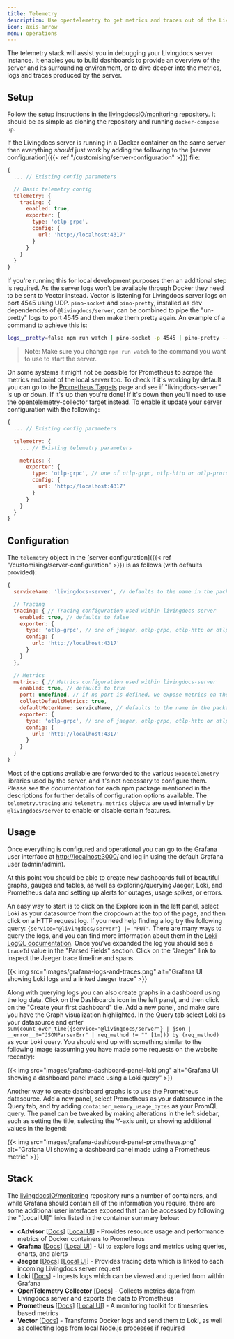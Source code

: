 ```yaml
---
title: Telemetry
description: Use opentelemetry to get metrics and traces out of the Livingdocs Server instance.
icon: axis-arrow
menu: operations
---
```


The telemetry stack will assist you in debugging your Livingdocs server instance. It enables you to build dashboards to provide an overview of the server and its surrounding environment, or to dive deeper into the metrics, logs and traces produced by the server.

## Setup

Follow the setup instructions in the [livingdocsIO/monitoring](https://github.com/livingdocsIO/monitoring) repository. It should be as simple as cloning the repository and running `docker-compose up`.

If the Livingdocs server is running in a Docker container on the same server then everything _should_ just work by adding the following to the [server configuration]({{< ref "/customising/server-configuration" >}}) file:

```js
{
  ... // Existing config parameters

  // Basic telemetry config
  telemetry: {
    tracing: {
      enabled: true,
      exporter: {
        type: 'otlp-grpc',
        config: {
          url: 'http://localhost:4317'
        }
      }
    }
  }
}
```

If you're running this for local development purposes then an additional step is required. As the server logs won't be available through Docker they need to be sent to Vector instead. Vector is listening for Livingdocs server logs on port 4545 using UDP. `pino-socket` and `pino-pretty`, installed as dev dependencies of `@livingdocs/server`, can be combined to pipe the "un-pretty" logs to port 4545 and then make them pretty again. An example of a command to achieve this is:

```sh
logs__pretty=false npm run watch | pino-socket -p 4545 | pino-pretty --ignore ns --translateTime 'HH:MM:ss' --messageFormat '{ns} > {msg}'
```

> Note: Make sure you change `npm run watch` to the command you want to use to start the server.

On some systems it might not be possible for Prometheus to scrape the metrics endpoint of the local server too. To check if it's working by default you can go to the [Prometheus Targets](http://localhost:3001/targets) page and see if "livingdocs-server" is up or down. If it's up then you're done! If it's down then you'll need to use the opentelemetry-collector target instead. To enable it update your server configuration with the following:

```js
{
  ... // Existing config parameters

  telemetry: {
    ... // Existing telemetry parameters

    metrics: {
      exporter: {
        type: 'otlp-grpc', // one of otlp-grpc, otlp-http or otlp-proto
        config: {
          url: 'http://localhost:4317'
        }
      }
    }
  }
}
```

## Configuration

The `telemetry` object in the [server configuration]({{< ref "/customising/server-configuration" >}}) is as follows (with defaults provided):

```js
{
  serviceName: 'livingdocs-server', // defaults to the name in the package.json

  // Tracing
  tracing: { // Tracing configuration used within livingdocs-server
    enabled: true, // defaults to false
    exporter: {
      type: 'otlp-grpc', // one of jaeger, otlp-grpc, otlp-http or otlp-proto
      config: {
        url: 'http://localhost:4317'
      }
    }
  },

  // Metrics
  metrics: { // Metrics configuration used within livingdocs-server
    enabled: true, // defaults to true
    port: undefined, // if no port is defined, we expose metrics on the default http server port
    collectDefaultMetrics: true,
    defaultMeterName: serviceName, // defaults to the name in the package.json
    exporter: {
      type: 'otlp-grpc', // one of jaeger, otlp-grpc, otlp-http or otlp-proto
      config: {
        url: 'http://localhost:4317'
      }
    }
  }
}
```

Most of the options available are forwarded to the various `@opentelemetry` libraries used by the server, and it's not necessary to configure them. Please see the documentation for each npm package mentioned in the descriptions for further details of configuration options available. The `telemetry.tracing` and `telemetry.metrics` objects are used internally by `@livingdocs/server` to enable or disable certain features.

## Usage

Once everything is configured and operational you can go to the Grafana user interface at <http://localhost:3000/> and log in using the default Grafana user (admin/admin).

At this point you should be able to create new dashboards full of beautiful graphs, gauges and tables, as well as exploring/querying Jaeger, Loki, and Prometheus data and setting up alerts for outages, usage spikes, or errors.

An easy way to start is to click on the Explore icon in the left panel, select Loki as your datasource from the dropdown at the top of the page, and then click on a HTTP request log. If you need help finding a log try the following query: `{service="@livingdocs/server"} |= "PUT"`. There are many ways to query the logs, and you can find more information about them in the [Loki LogQL documentation](https://grafana.com/docs/loki/latest/logql/). Once you've expanded the log you should see a `traceId` value in the "Parsed Fields" section. Click on the "Jaeger" link to inspect the Jaeger trace timeline and spans.

{{< img src="images/grafana-logs-and-traces.png" alt="Grafana UI showing Loki logs and a linked Jaeger trace" >}}

Along with querying logs you can also create graphs in a dashboard using the log data. Click on the Dashboards icon in the left panel, and then click on the "Create your first dashboard" tile. Add a new panel, and make sure you have the Graph visualization highlighted. In the Query tab select Loki as your datasource and enter `sum(count_over_time({service="@livingdocs/server"} | json | __error__!="JSONParserErr" | req_method != "" [1m])) by (req_method)` as your Loki query. You should end up with something similar to the following image (assuming you have made some requests on the website recently):

{{< img src="images/grafana-dashboard-panel-loki.png" alt="Grafana UI showing a dashboard panel made using a Loki query" >}}

Another way to create dashboard graphs is to use the Prometheus datasource. Add a new panel, select Prometheus as your datasource in the Query tab, and try adding `container_memory_usage_bytes` as your PromQL query. The panel can be tweaked by making alterations in the left sidebar, such as setting the title, selecting the Y-axis unit, or showing additional values in the legend:

{{< img src="images/grafana-dashboard-panel-prometheus.png" alt="Grafana UI showing a dashboard panel made using a Prometheus metric" >}}

## Stack

The [livingdocsIO/monitoring](https://github.com/livingdocsIO/monitoring) repository runs a number of containers, and while Grafana should contain all of the information you require, there are some additional user interfaces exposed that can be accessed by following the "[Local UI]" links listed in the container summary below:

- **cAdvisor** [[Docs](https://github.com/google/cadvisor)] [[Local UI](http://localhost:9081/)] - Provides resource usage and performance metrics of Docker containers to Prometheus
- **Grafana** [[Docs](https://grafana.com/docs/grafana/latest/)] [[Local UI](http://localhost:3000/)] - UI to explore logs and metrics using queries, charts, and alerts
- **Jaeger** [[Docs](https://www.jaegertracing.io/docs/)] [[Local UI](http://localhost:16686/)] - Provides tracing data which is linked to each incoming Livingdocs server request
- **Loki** [[Docs](https://grafana.com/docs/loki/latest/)] - Ingests logs which can be viewed and queried from within Grafana
- **OpenTelemetry Collector** [[Docs](https://opentelemetry.io/docs/collector/)] - Collects metrics data from Livingdocs server and exports the data to Prometheus
- **Prometheus** [[Docs](https://prometheus.io/docs/)] [[Local UI](http://localhost:3001/)] - A monitoring toolkit for timeseries based metrics
- **Vector** [[Docs](https://vector.dev/docs/)] - Transforms Docker logs and send them to Loki, as well as collecting logs from local Node.js processes if required
